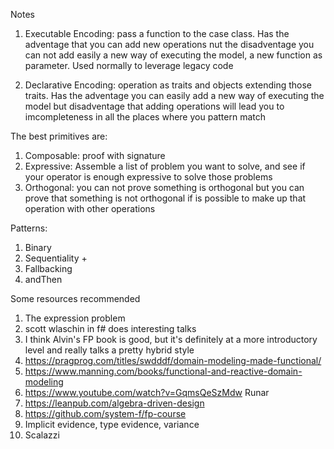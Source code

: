 Notes

1. Executable Encoding: pass a function to the case class. Has the adventage that you can add new operations nut the disadventage you can not add easily a new way of executing the model, a new function as parameter. Used normally to leverage legacy code

2. Declarative Encoding: operation as traits and objects extending those traits. Has the adventage you can easily add a new way of executing the model but disadventage that adding operations will lead you to imcompleteness in all the places where you pattern match


The best  primitives are:

1. Composable: proof with signature
2. Expressive: Assemble a list of problem you want to solve, and see if your operator is enough expressive to solve those problems
3. Orthogonal: you can not prove something is orthogonal but you can prove that something is not orthogonal if is possible to make up that operation with other operations


Patterns:

1. Binary
2. Sequentiality +
3. Fallbacking
4. andThen


Some resources recommended

1. The expression problem
2. scott wlaschin in f# does interesting talks
3. I think Alvin's FP book is good, but it's definitely at a more introductory level and really talks a pretty hybrid style
4. https://pragprog.com/titles/swdddf/domain-modeling-made-functional/
5. https://www.manning.com/books/functional-and-reactive-domain-modeling
6. https://www.youtube.com/watch?v=GqmsQeSzMdw Runar
7. https://leanpub.com/algebra-driven-design
8. https://github.com/system-f/fp-course
9. Implicit evidence, type evidence, variance
10. Scalazzi



